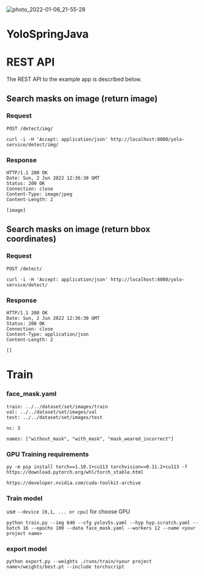 ![photo_2022-01-06_21-55-28](https://user-images.githubusercontent.com/47446020/148439722-4796ca96-5fd7-4acc-bae9-82c3d36f2b2a.jpg)
# YoloSpringJava

# REST API

The REST API to the example app is described below.

## Search masks on image (return image)

### Request

`POST /detect/img/`

    curl -i -H 'Accept: application/json' http://localhost:8080/yolo-service/detect/img/

### Response

    HTTP/1.1 200 OK
    Date: Sun, 2 Jun 2022 12:36:30 GMT
    Status: 200 OK
    Connection: close
    Content-Type: image/jpeg
    Content-Length: 2

    [image]


## Search masks on image (return bbox coordinates)

### Request

`POST /detect/`

    curl -i -H 'Accept: application/json' http://localhost:8080/yolo-service/detect/

### Response

    HTTP/1.1 200 OK
    Date: Sun, 2 Jun 2022 12:36:30 GMT
    Status: 200 OK
    Connection: close
    Content-Type: application/json
    Content-Length: 2

    []

# Train

### face_mask.yaml

```
train: ../../dataset/set/images/train 
val: ../../dataset/set/images/val
test: ../../dataset/set/images/test

nc: 3

names: ["without_mask", "with_mask", "mask_weared_incorrect"]
```



### GPU Training requirements

```
py -m pip install torch==1.10.1+cu113 torchvision==0.11.2+cu113 -f https://download.pytorch.org/whl/torch_stable.html
```
```
https://developer.nvidia.com/cuda-toolkit-archive
```
### Train model

use `--device [0,1, ... or cpu]` for choose GPU 

```
python train.py --img 640 --cfg yolov5s.yaml --hyp hyp.scratch.yaml --batch 16 --epochs 100 --data face_mask.yaml --workers 12 --name <your project name>
```
### export model
```
python export.py --weights ./runs/train/<your project name>/weights/best.pt --include torchscript
```
